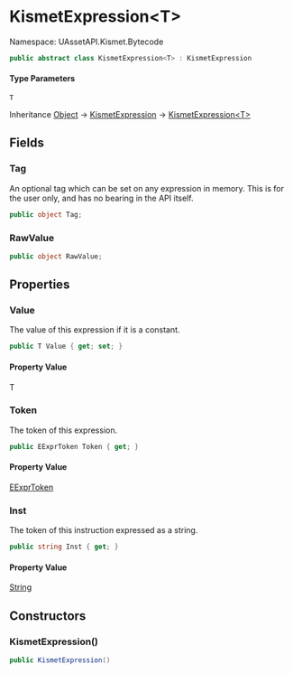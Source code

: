 # KismetExpression&lt;T&gt;

Namespace: UAssetAPI.Kismet.Bytecode

```csharp
public abstract class KismetExpression<T> : KismetExpression
```

#### Type Parameters

`T`<br>

Inheritance [Object](https://docs.microsoft.com/en-us/dotnet/api/system.object) → [KismetExpression](./uassetapi.kismet.bytecode.kismetexpression.md) → [KismetExpression&lt;T&gt;](./uassetapi.kismet.bytecode.kismetexpression-1.md)

## Fields

### **Tag**

An optional tag which can be set on any expression in memory. This is for the user only, and has no bearing in the API itself.

```csharp
public object Tag;
```

### **RawValue**

```csharp
public object RawValue;
```

## Properties

### **Value**

The value of this expression if it is a constant.

```csharp
public T Value { get; set; }
```

#### Property Value

T<br>

### **Token**

The token of this expression.

```csharp
public EExprToken Token { get; }
```

#### Property Value

[EExprToken](./uassetapi.kismet.bytecode.eexprtoken.md)<br>

### **Inst**

The token of this instruction expressed as a string.

```csharp
public string Inst { get; }
```

#### Property Value

[String](https://docs.microsoft.com/en-us/dotnet/api/system.string)<br>

## Constructors

### **KismetExpression()**

```csharp
public KismetExpression()
```
